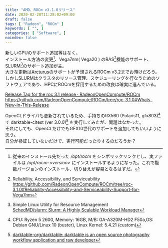 ```yaml
---
title: "AMD、ROCm v3.1.0リリース"
date: 2020-02-28T11:28:02+09:00
draft: false
tags: [ "Radeon", "ROCm" ]
keywords: [ "", ]
categories: [ "Software", ]
noindex: false
---
```


新しいGPUのサポート追加等はなく、  
インストール方法の変更[^4]、Vega7nm( Vega20 ) のRAS[^1]機能のサポート、SLURM[^2]のサポート追加が主。  
大きな更新は[Arcturus](/tags/arcturus)のサポートが予想されるROCm v3.2までお預けだろう。  
しかしSLURMはクラスタのリソース管理、スケジューリングを行なうためのソフトウェアであり、HPCにROCmを採用するための改良は確実に進んでいる。  

[^4]: 従来のインストール先だった */opt/rocm* をシンボリックリンクとし、実ファイルは */opt/rocm-\<version\>* にインストールするようになった。これで複数バージョンのインストール、切り替えが容易となるはずだ。  

[Release Tag for the roc 3.1 release · RadeonOpenCompute/ROCm](https://github.com/RadeonOpenCompute/ROCm/releases/tag/rocm-3.1)  
<https://github.com/RadeonOpenCompute/ROCm/tree/roc-3.1.0#Whats-New-in-This-Release>  

[^1]: Reliability, Accessibility, and Serviceability <br> <https://github.com/RadeonOpenCompute/ROCm/tree/roc-3.1.0#Reliability-Accessibility-and-Serviceability-Support-for-Vega7nm>
[^2]: Simple Linux Utility for Resource Management <br> [SchedMD/slurm: Slurm: A Highly Scalable Workload Manager](https://github.com/SchedMD/slurm)

OpenCLドライバも更新されているため、手持ちのRX560 (Polaris11, gfx803)[^5] で darktable-cltest (ver 3.0.0)[^3] を実行してみたが、問題はなかった。  
それにしても、OpenCLだけでもGFX10世代のサポートを追加してもいいように思う。  
自分が検証していないだけで、実行可能だったりするのだろうか？  

[^3]: [darktable-org/darktable: darktable is an open source photography workflow application and raw developer](https://github.com/darktable-org/darktable)
[^5]: CPU: Ryzen 5 2600, Memory: 16GB, M/B: GA-A320M-HD2 F50a,OS: Debian GNU/Linux 10 (buster), Linux Kernel: 5.4.21 (custom)

